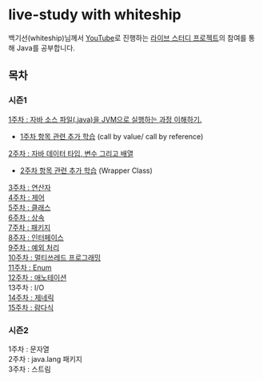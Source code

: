 # live-study with whiteship
백기선(whiteship)님께서 [YouTube](https://www.youtube.com/user/whiteship2000)로 진행하는 
[라이브 스터디 프로젝트](https://github.com/whiteship/live-study)의 참여를 통해 Java를 공부합니다.

## 목차
### 시즌1
[1주차 : 자바 소스 파일(.java)을 JVM으로 실행하는 과정 이해하기.](https://github.com/jaeeunjeong/Today-I-Learned/blob/master/Java/live-study/week1_JVM은_무엇이며_자바_코드는_어떻게_실행하는_것인가.md)  
  - [1주차 항목 관련 추가 학습](https://github.com/jaeeunjeong/Today-I-Learned/edit/master/Java/live-study/week1_selfstudy.md)
(call by value/ call by reference)  

[2주차 : 자바 데이터 타입, 변수 그리고 배열](https://github.com/jaeeunjeong/Today-I-Learned/blob/master/Java/live-study/week2.md)  
  - [2주차 항목 관련 추가 학습](https://github.com/jaeeunjeong/Today-I-Learned/blob/master/Java/live-study/week2_selfstudy.md)
(Wrapper Class)  
 
[3주차 : 연산자](https://github.com/jaeeunjeong/Today-I-Learned/blob/master/Java/live-study/week3.md)  
[4주차 : 제어](https://github.com/jaeeunjeong/Today-I-Learned/blob/master/Java/live-study/week4_제어문.md)  
[5주차 : 클래스](https://github.com/jaeeunjeong/Today-I-Learned/blob/master/Java/live-study/week5_%ED%81%B4%EB%9E%98%EC%8A%A4.md)  
[6주차 : 상속](https://github.com/jaeeunjeong/Today-I-Learned/blob/master/Java/live-study/week6.md)  
[7주차 : 패키지](https://github.com/jaeeunjeong/Today-I-Learned/blob/master/Java/live-study/week7_패키지.md)   
[8주자 : 인터페이스](https://github.com/jaeeunjeong/Today-I-Learned/blob/master/Java/live-study/week8.md)   
[9주차 : 예외 처리](https://github.com/jaeeunjeong/Today-I-Learned/blob/master/Java/live-study/week9_%EC%98%88%EC%99%B8_%EC%B2%98%EB%A6%AC.md)  
[10주차 : 멀티쓰레드 프로그래밍](https://github.com/jaeeunjeong/Today-I-Learned/blob/master/Java/live-study/week10.md)  
[11주차 : Enum](https://github.com/jaeeunjeong/Today-I-Learned/blob/master/Java/live-study/week11_Enum.md)  
[12주차 : 애노테이션](https://github.com/jaeeunjeong/Today-I-Learned/blob/master/Java/live-study/week12.md)  
13주차 : I/O  
[14주차 : 제네릭](https://github.com/jaeeunjeong/Today-I-Learned/blob/master/Java/live-study/week14_%EC%A0%9C%EB%84%A4%EB%A6%AD.md)  
[15주차 : 람다식](https://github.com/jaeeunjeong/Today-I-Learned/blob/master/Java/live-study/week15_%EB%9E%8C%EB%8B%A4%EC%8B%9D.md)   
### 시즌2
1주차 : 문자열  
2주차 : java.lang 패키지    
3주차 : 스트림  
